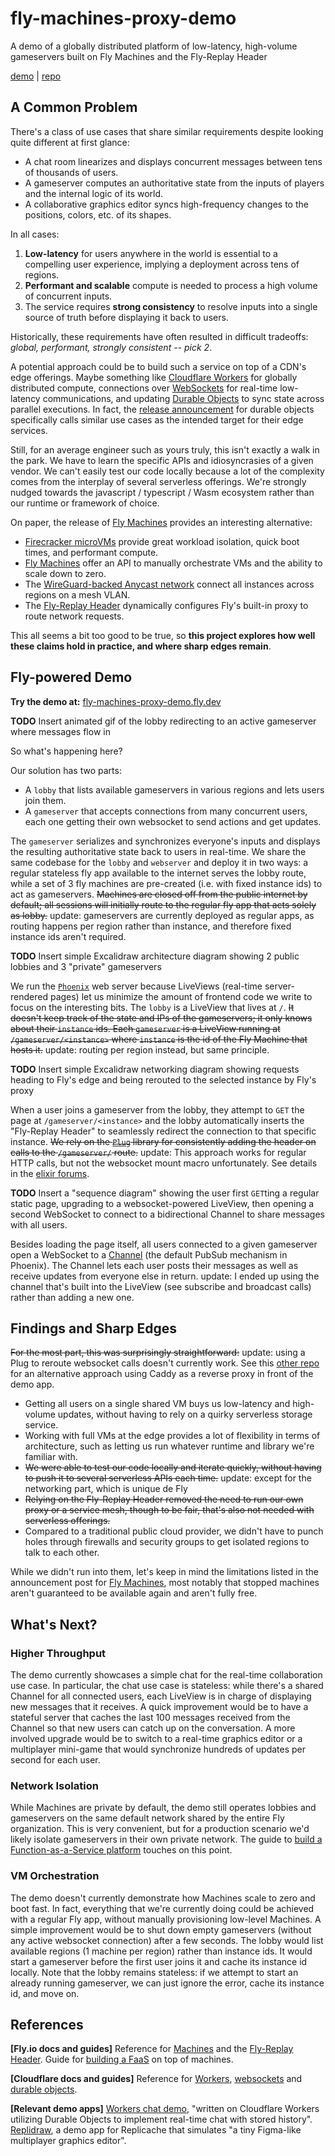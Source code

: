 # fly-machines-proxy-demo
A demo of a globally distributed platform of low-latency, high-volume gameservers built on Fly Machines and the Fly-Replay Header

[demo](https://fly-machines-proxy-demo.fly.dev) | [repo](https://github.com/mtremsal/fly-machines-proxy-demo)

## A Common Problem

There's a class of use cases that share similar requirements despite looking quite different at first glance:

* A chat room linearizes and displays concurrent messages between tens of thousands of users.
* A gameserver computes an authoritative state from the inputs of players and the internal logic of its world.
* A collaborative graphics editor syncs high-frequency changes to the positions, colors, etc. of its shapes.

In all cases:

1. **Low-latency** for users anywhere in the world is essential to a compelling user experience, implying a deployment across tens of regions. 
2. **Performant and scalable** compute is needed to process a high volume of concurrent inputs.
3. The service requires **strong consistency** to resolve inputs into a single source of truth before displaying it back to users.

Historically, these requirements have often resulted in difficult tradeoffs: _global, performant, strongly consistent -- pick 2_.

A potential approach could be to build such a service on top of a CDN's edge offerings. Maybe something like [Cloudflare Workers](https://developers.cloudflare.com/workers/) for globally distributed compute, connections over [WebSockets](https://developers.cloudflare.com/workers/runtime-apis/websockets/) for real-time low-latency communications, and updating [Durable Objects](https://developers.cloudflare.com/workers/learning/using-durable-objects) to sync state across parallel executions. In fact, the [release announcement](https://blog.cloudflare.com/introducing-workers-durable-objects/) for durable objects specifically calls similar use cases as the intended target for their edge services. 

Still, for an average engineer such as yours truly, this isn't exactly a walk in the park. We have to learn the specific APIs and idiosyncrasies of a given vendor. We can't easily test our code locally because a lot of the complexity comes from the interplay of several serverless offerings. We're strongly nudged towards the javascript / typescript / Wasm ecosystem rather than our runtime or framework of choice.

On paper, the release of [Fly Machines](https://fly.io/blog/fly-machines/) provides an interesting alternative:

* [Firecracker microVMs](https://fly.io/blog/sandboxing-and-workload-isolation/) provide great workload isolation, quick boot times, and performant compute.
* [Fly Machines](https://fly.io/docs/reference/machines/) offer an API to manually orchestrate VMs and the ability to scale down to zero.
* The [WireGuard-backed Anycast network](https://fly.io/blog/ipv6-wireguard-peering/) connect all instances across regions on a mesh VLAN.
* The [Fly-Replay Header](https://fly.io/docs/reference/fly-replay/) dynamically configures Fly's built-in proxy to route network requests.

This all seems a bit too good to be true, so **this project explores how well these claims hold in practice, and where sharp edges remain**.

## Fly-powered Demo

**Try the demo at:** [fly-machines-proxy-demo.fly.dev](https://fly-machines-proxy-demo.fly.dev)

**TODO** Insert animated gif of the lobby redirecting to an active gameserver where messages flow in

So what's happening here?

Our solution has two parts: 

* A `lobby` that lists available gameservers in various regions and lets users join them. 
* A `gameserver` that accepts connections from many concurrent users, each one getting their own websocket to send actions and get updates. 

The `gameserver` serializes and synchronizes everyone's inputs and displays the resulting authoritative state back to users in real-time. We share the same codebase for the `lobby` and `webserver` and deploy it in two ways: a regular stateless fly app available to the internet serves the lobby route, while a set of 3 fly machines are pre-created (i.e. with fixed instance ids) to act as gameservers. ~~Machines are closed off from the public internet by default; all sessions will initially route to the regular fly app that acts solely as lobby.~~ update: gameservers are currently deployed as regular apps, as routing happens per region rather than instance, and therefore fixed instance ids aren't required.

**TODO** Insert simple Excalidraw architecture diagram showing 2 public lobbies and 3 "private" gameservers

We run the [`Phoenix`](https://github.com/phoenixframework/phoenix) web server because LiveViews (real-time server-rendered pages) let us minimize the amount of frontend code we write to focus on the interesting bits. The `lobby` is a LiveView that lives at `/`. ~~It doesn't keep track of the state and IPs of the gameservers; it only knows about their `instance` ids. Each `gameserver` is a LiveView running at `/gameserver/<instance>` where `instance` is the id of the Fly Machine that hosts it.~~ update: routing per region instead, but same principle.

**TODO** Insert simple Excalidraw networking diagram showing requests heading to Fly's edge and being rerouted to the selected instance by Fly's proxy

When a user joins a gameserver from the lobby, they attempt to `GET` the page at `/gameserver/<instance>` and the lobby automatically inserts the "Fly-Replay Header" to seamlessly redirect the connection to that specific instance. ~~We rely on the [`Plug`](https://github.com/elixir-plug/plug) library for consistently adding the header on calls to the `/gameserver/` route.~~ update: This approach works for regular HTTP calls, but not the websocket mount macro unfortunately. See details in the [elixir forums](https://elixirforum.com/t/how-to-intercept-http-messages-generated-by-endpoints-socket-macro-with-a-plug/50377).

**TODO** Insert a "sequence diagram" showing the user first `GET`ting a regular static page, upgrading to a websocket-powered LiveView, then opening a second WebSocket to connect to a bidirectional Channel to share messages with all users.

Besides loading the page itself, all users connected to a given gameserver open a WebSocket to a [Channel](https://hexdocs.pm/phoenix/channels.html) (the default PubSub mechanism in Phoenix). The Channel lets each user posts their messages as well as receive updates from everyone else in return. update: I ended up using the channel that's built into the LiveView (see subscribe and broadcast calls) rather than adding a new one.

## Findings and Sharp Edges

~~For the most part, this was surprisingly straightforward:~~ update: using a Plug to reroute websocket calls doesn't currently work. See this [other repo](https://github.com/mtremsal/fly-replay-header-caddy) for an alternative approach using Caddy as a reverse proxy in front of the demo app.

* Getting all users on a single shared VM buys us low-latency and high-volume updates, without having to rely on a quirky serverless storage service.
* Working with full VMs at the edge provides a lot of flexibility in terms of architecture, such as letting us run whatever runtime and library we're familiar with. 
* ~~We were able to test our code locally and iterate quickly, without having to push it to several serverless APIs each time.~~ update: except for the networking part, which is unique de Fly
* ~~Relying on the Fly-Replay Header removed the need to run our own proxy or a service mesh, though to be fair, that's also not needed with serverless offerings.~~
* Compared to a traditional public cloud provider, we didn't have to punch holes through firewalls and security groups to get isolated regions to talk to each other. 

While we didn't run into them, let's keep in mind the limitations listed in the announcement post for [Fly Machines](https://fly.io/blog/fly-machines/#how-fly-machines-will-frustrate-you-the-emotional-cost-of-simplicity), most notably that stopped machines aren't guaranteed to be available again and aren't fully free.

## What's Next?

### Higher Throughput

The demo currently showcases a simple chat for the real-time collaboration use case. In particular, the chat use case is stateless: while there's a shared Channel for all connected users, each LiveView is in charge of displaying new messages that it receives. A quick improvement would be to have a stateful server that caches the last 100 messages received from the Channel so that new users can catch up on the conversation. A more involved upgrade would be to switch to a real-time graphics editor or a multiplayer mini-game that would synchronize hundreds of updates per second for each user.

### Network Isolation

While Machines are private by default, the demo still operates lobbies and gameservers on the same default network shared by the entire Fly organization. This is very convenient, but for a production scenario we'd likely isolate gameservers in their own private network. The guide to [build a Function-as-a-Service platform](https://fly.io/docs/app-guides/functions-with-machines/) touches on this point.

### VM Orchestration

The demo doesn't currently demonstrate how Machines scale to zero and boot fast. In fact, everything that we're currently doing could be achieved with a regular Fly app, without manually provisioning low-level Machines. A simple improvement would be to shut down empty gameservers (without any active websocket connection) after a few seconds. The lobby would list available regions (1 machine per region) rather than instance ids. It would start a gameserver before the first user joins it and cache its instance id locally. Note that the lobby remains stateless: if we attempt to start an already running gameserver, we can just ignore the error, cache its instance id, and move on.

## References

**[Fly.io docs and guides]** Reference for [Machines](https://fly.io/docs/reference/machines/) and the [Fly-Replay Header](https://fly.io/docs/reference/fly-replay/). Guide for [building a FaaS](https://fly.io/docs/app-guides/functions-with-machines/) on top of machines.

**[Cloudflare docs and guides]** Reference for [Workers](https://developers.cloudflare.com/workers/), [websockets](https://developers.cloudflare.com/workers/learning/using-websockets/) and [durable objects](https://developers.cloudflare.com/workers/learning/using-durable-objects/).

**[Relevant demo apps]** [Workers chat demo](https://github.com/cloudflare/workers-chat-demo), "written on Cloudflare Workers utilizing Durable Objects to implement real-time chat with stored history". [Replidraw](https://github.com/rocicorp/replidraw), a demo app for Replicache that simulates "a tiny Figma-like multiplayer graphics editor".